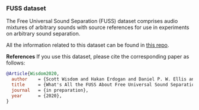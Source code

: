 ### FUSS dataset

The Free Universal Sound Separation (FUSS) dataset comprises audio mixtures of arbitrary sounds with source references for use in experiments on arbitrary sound separation.

All the information related to this dataset can be found in [this repo](https://github.com/google-research/sound-separation/tree/master/datasets/fuss).



**References**
If you use this dataset, please cite the corresponding paper as follows:
```BibTex
@Article{Wisdom2020,
  author    = {Scott Wisdom and Hakan Erdogan and Daniel P. W. Ellis and Romain Serizel and Nicolas Turpault and Eduardo Fonseca and Justin Salamon and Prem Seetharaman and John R. Hershey},
  title     = {What's All the FUSS About Free Universal Sound Separation Data?},
  journal   = {in preparation},
  year      = {2020},
}
```